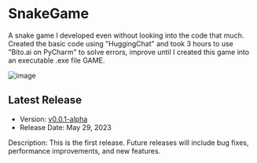 # SnakeGame

A snake game I developed even without looking into the code that much. Created the basic code using "HuggingChat" and took 3 hours to use "Bito.ai on PyCharm" to solve errors, improve until I created this game into an executable .exe file GAME.

![image](https://github.com/Ron-Caster/SnakeGame/assets/56224323/aee7c2c2-c95b-47db-81cf-832f0e3dcd4e)

## Latest Release

- Version: [v0.0.1-alpha]([https://github.com/Ron-Caster/SnakeGame/releases/tag/v0.0.1-alpha])
- Release Date: May 29, 2023

Description: This is the first release. Future releases will include bug fixes, performance improvements, and new features.


